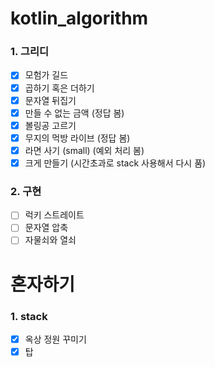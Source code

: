 # kotlin_algorithm

### 1. 그리디
  - [x] 모험가 길드
  - [x] 곱하기 혹은 더하기
  - [x] 문자열 뒤집기
  - [x] 만들 수 없는 금액 (정답 봄)
  - [x] 볼링공 고르기
  - [x] 무지의 먹방 라이브 (정답 봄)
  - [x] 라면 사기 (small) (예외 처리 봄)
  - [x] 크게 만들기 (시간초과로 stack 사용해서 다시 품)

### 2. 구현
  - [ ] 럭키 스트레이트
  - [ ] 문자열 압축
  - [ ] 자물쇠와 열쇠
  
# 혼자하기

### 1. stack
  - [x] 옥상 정원 꾸미기
  - [x] 탑
